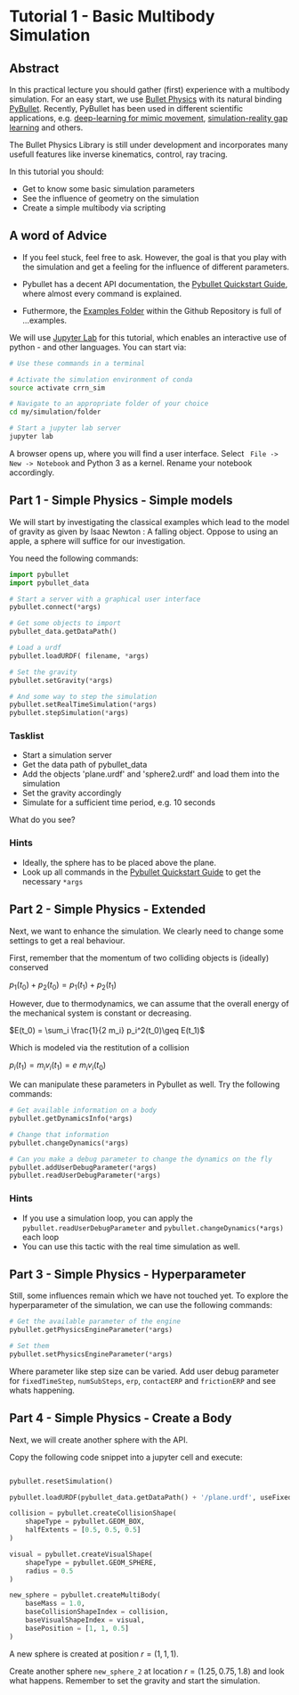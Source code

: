 

# Tutorial 1 - Basic Multibody Simulation

## Abstract

In this practical lecture you should gather (first) experience with a multibody simulation. For an easy start, we use [Bullet Physics](https://github.com/bulletphysics/bullet3) with its natural binding [PyBullet](https://pybullet.org/wordpress/). Recently, PyBullet has been used in different scientific applications, e.g. [deep-learning for mimic movement](https://youtu.be/t-gSFn24ZKs), [simulation-reality gap learning](https://youtu.be/xf_UXK0OTIk) and others.

The Bullet Physics Library is still under development and incorporates many usefull features like inverse kinematics, control, ray tracing.

In this tutorial you should:
- Get to know some basic simulation parameters
- See the influence of geometry on the simulation
- Create a simple multibody via scripting


## A word of Advice

- If you feel stuck, feel free to ask. However, the goal is that you play with the simulation and get a feeling for the influence of different parameters.
  
- Pybullet has a decent API documentation, the [Pybullet Quickstart Guide](https://docs.google.com/document/d/10sXEhzFRSnvFcl3XxNGhnD4N2SedqwdAvK3dsihxVUA/edit#heading=h.2ye70wns7io3), where almost every command is explained.

- Futhermore, the [Examples Folder](https://github.com/bulletphysics/bullet3/tree/master/examples/pybullet/examples) within the Github Repository is full of ...examples.

We will use [Jupyter Lab](https://github.com/jupyterlab/jupyterlab) for this tutorial, which enables an interactive use of python - and other languages. You can start via:

```bash 
# Use these commands in a terminal

# Activate the simulation environment of conda
source activate crrn_sim

# Navigate to an appropriate folder of your choice
cd my/simulation/folder

# Start a jupyter lab server
jupyter lab

```

A browser opens up, where you will find a user interface. Select ``` File -> New -> Notebook``` and Python 3 as a kernel. Rename your notebook accordingly.

## Part 1 - Simple Physics - Simple models

We will start by investigating the classical examples which lead to the model of gravity as given by Isaac Newton : A falling object. Oppose to using an apple, a sphere will suffice for our investigation.

You need the following commands:

```python 
import pybullet
import pybullet_data

# Start a server with a graphical user interface
pybullet.connect(*args)

# Get some objects to import
pybullet_data.getDataPath()

# Load a urdf
pybullet.loadURDF( filename, *args)

# Set the gravity
pybullet.setGravity(*args)

# And some way to step the simulation
pybullet.setRealTimeSimulation(*args)
pybullet.stepSimulation(*args)
```
### Tasklist

- Start a simulation server
- Get the data path of pybullet_data
- Add the objects 'plane.urdf' and 'sphere2.urdf' and load them into the simulation
- Set the gravity accordingly
- Simulate for a sufficient time period, e.g. 10 seconds

What do you see?

### Hints
- Ideally, the sphere has to be placed above the plane.
- Look up all commands in the [Pybullet Quickstart Guide](https://docs.google.com/document/d/10sXEhzFRSnvFcl3XxNGhnD4N2SedqwdAvK3dsihxVUA/edit#heading=h.2ye70wns7io3) to get the necessary ```*args```


## Part 2 - Simple Physics - Extended

Next, we want to enhance the simulation. We clearly need to change some settings to get a real behaviour. 

First, remember that the momentum of two colliding objects is (ideally) conserved

$p_1(t_0)+p_2(t_0)=p_1(t_1)+p_2(t_1)$

However, due to thermodynamics, we can assume that the overall energy of the mechanical system is constant or decreasing.

$E(t_0) = \sum_i \frac{1}{2 m_i} p_i^2(t_0)\geq E(t_1)$

Which is modeled via the restitution of a collision

$p_i(t_1) = m_i v_i (t_1) = e ~ m_i v_i(t_0)$

We can manipulate these parameters in Pybullet as well. Try the following commands:

```python
# Get available information on a body
pybullet.getDynamicsInfo(*args)

# Change that information
pybullet.changeDynamics(*args)

# Can you make a debug parameter to change the dynamics on the fly
pybullet.addUserDebugParameter(*args)
pybullet.readUserDebugParameter(*args)
```

### Hints
- If you use a simulation loop, you can apply the ```pybullet.readUserDebugParameter``` and ```pybullet.changeDynamics(*args)``` each loop
- You can use this tactic with the real time simulation as well.


## Part 3 - Simple Physics - Hyperparameter

Still, some influences remain which we have not touched yet.
To explore the hyperparameter of the simulation, we can use the following commands:

```python
# Get the available parameter of the engine
pybullet.getPhysicsEngineParameter(*args)

# Set them
pybullet.setPhysicsEngineParameter(*args)
```

Where parameter like step size can be varied. Add user debug parameter for ```fixedTimeStep```, ```numSubSteps```, ```erp```, ```contactERP``` and ```frictionERP``` and see whats happening.


## Part 4 - Simple Physics - Create a Body

Next, we will create another sphere with the API.

Copy the following code snippet into a jupyter cell and execute:

```python

pybullet.resetSimulation()

pybullet.loadURDF(pybullet_data.getDataPath() + '/plane.urdf', useFixedBase = True)

collision = pybullet.createCollisionShape(
    shapeType = pybullet.GEOM_BOX,
    halfExtents = [0.5, 0.5, 0.5]
)

visual = pybullet.createVisualShape(
    shapeType = pybullet.GEOM_SPHERE,
    radius = 0.5
)

new_sphere = pybullet.createMultiBody(
    baseMass = 1.0,
    baseCollisionShapeIndex = collision,
    baseVisualShapeIndex = visual,
    basePosition = [1, 1, 0.5]
)
```

A new sphere is created at position $r = (1,1,1)$.

Create another sphere ```new_sphere_2``` at location $r=(1.25, 0.75, 1.8)$ and look what happens. Remember to set the gravity and start the simulation.
